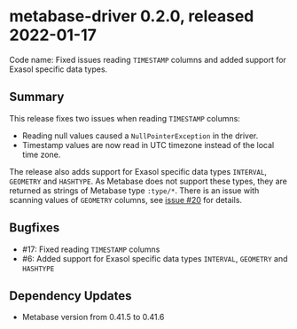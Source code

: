 # metabase-driver 0.2.0, released 2022-01-17

Code name: Fixed issues reading `TIMESTAMP` columns and added support for Exasol specific data types.

## Summary

This release fixes two issues when reading `TIMESTAMP` columns:

* Reading null values caused a `NullPointerException` in the driver.
* Timestamp values are now read in UTC timezone instead of the local time zone.

The release also adds support for Exasol specific data types `INTERVAL`, `GEOMETRY` and `HASHTYPE`. As Metabase does not support these types, they are returned as strings of Metabase type `:type/*`. There is an issue with scanning values of `GEOMETRY` columns, see [issue #20](https://github.com/exasol/metabase-driver/issues/20) for details.

## Bugfixes

* #17: Fixed reading `TIMESTAMP` columns
* #6: Added support for Exasol specific data types `INTERVAL`, `GEOMETRY` and `HASHTYPE`

## Dependency Updates

* Metabase version from 0.41.5 to 0.41.6

